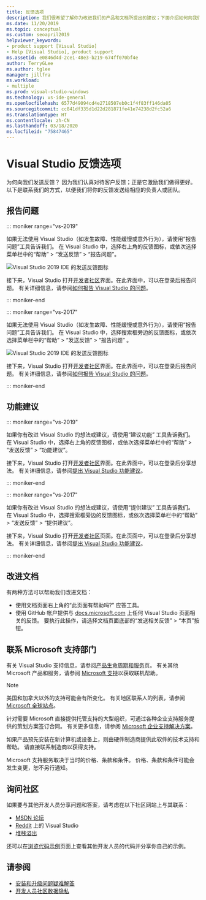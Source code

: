 ```yaml
---
title: 反馈选项
description: 我们很希望了解你为改进我们的产品和文档所提出的建议；下面介绍如何向我们发送反馈。
ms.date: 11/20/2019
ms.topic: conceptual
ms.custom: seoapril2019
helpviewer_keywords:
- product support [Visual Studio]
- Help [Visual Studio], product support
ms.assetid: e0846d4d-2ce1-48e3-b219-674ff070bf4e
author: TerryGLee
ms.author: tglee
manager: jillfra
ms.workload:
- multiple
ms.prod: visual-studio-windows
ms.technology: vs-ide-general
ms.openlocfilehash: 6577d49094cd4e2718507eb0c1f4f83ff146da05
ms.sourcegitcommit: cc841df335d1d22d281871fe41e74238d2fc52a6
ms.translationtype: HT
ms.contentlocale: zh-CN
ms.lasthandoff: 03/18/2020
ms.locfileid: "75847465"
---
```

# <a name="visual-studio-feedback-options"></a>Visual Studio 反馈选项

为何向我们发送反馈？ 因为我们认真对待客户反馈；正是它激励我们做得更好。 以下是联系我们的方式，以便我们将你的反馈发送给相应的负责人或团队。

## <a name="report-a-problem"></a>报告问题

::: moniker range="vs-2019"

如果无法使用 Visual Studio（如发生故障、性能缓慢或意外行为），请使用“报告问题”工具告诉我们。 在 Visual Studio 中，选择右上角的反馈图标，或依次选择菜单栏中的“帮助” > “发送反馈” > “报告问题”。

![Visual Studio 2019 IDE 的发送反馈图标](./media/vs-2019/send-feedback-icon.png)

接下来，Visual Studio 打开[开发者社区](https://developercommunity.visualstudio.com)界面。在此界面中，可以在登录后报告问题。 有关详细信息，请参阅[如何报告 Visual Studio 的问题](how-to-report-a-problem-with-visual-studio.md)。

::: moniker-end

::: moniker range="vs-2017"

如果无法使用 Visual Studio（如发生故障、性能缓慢或意外行为），请使用“报告问题”工具告诉我们。 在 Visual Studio 中，选择搜索框旁边的反馈图标，或依次选择菜单栏中的“帮助”   > “发送反馈”   > “报告问题”  。

![Visual Studio 2019 IDE 的发送反馈图标](./media/send-feedback-icon.png)

接下来，Visual Studio 打开[开发者社区](https://developercommunity.visualstudio.com)界面。在此界面中，可以在登录后报告问题。 有关详细信息，请参阅[如何报告 Visual Studio 的问题](how-to-report-a-problem-with-visual-studio.md)。

::: moniker-end

## <a name="suggest-a-feature"></a>功能建议

::: moniker range="vs-2019"

如果你有改进 Visual Studio 的想法或建议，请使用“建议功能”  工具告诉我们。 在 Visual Studio 中，选择右上角的反馈图标，或依次选择菜单栏中的“帮助” > “发送反馈” > “功能建议”。

接下来，Visual Studio 打开[开发者社区](https://developercommunity.visualstudio.com)界面。在此界面中，可以在登录后分享想法。 有关详细信息，请参阅[提出 Visual Studio 功能建议](suggest-a-feature.md)。

::: moniker-end

::: moniker range="vs-2017"

如果你有改进 Visual Studio 的想法或建议，请使用“提供建议”  工具告诉我们。 在 Visual Studio 中，选择搜索框旁边的反馈图标，或依次选择菜单栏中的“帮助” > “发送反馈” > “提供建议”。

接下来，Visual Studio 打开[开发者社区](https://developercommunity.visualstudio.com)页面。在此页面中，可以在登录后分享想法。 有关详细信息，请参阅[提出 Visual Studio 功能建议](suggest-a-feature.md)。

::: moniker-end

## <a name="improve-the-documentation"></a>改进文档

有两种方法可以帮助我们改进文档：

* 使用文档页面右上角的“此页面有帮助吗?”  应答工具。
* 使用 GitHub 帐户提供与 [docs.microsoft.com](/visualstudio/) 上任何 Visual Studio 页面相关的反馈。 要执行此操作，请选择文档页面底部的“发送相关反馈” > “本页”按钮。

## <a name="contact-microsoft-support"></a>联系 Microsoft 支持部门

有关 Visual Studio 支持信息，请参阅[产品生命周期和服务](/visualstudio/releases/2019/servicing/)页。 有关其他 Microsoft 产品和服务，请参阅 [Microsoft 支持](https://support.microsoft.com/)以获取联机帮助。

> [!NOTE]
> 美国和加拿大以外的支持可能会有所变化。 有关地区联系人的列表，请参阅 [Microsoft 全球站点](https://www.microsoft.com/worldwide/)。

针对需要 Microsoft 直接提供托管支持的大型组织，可通过各种企业支持服务提供的策划方案签订合同。 有关更多信息，请参阅 [Microsoft 企业支持解决方案](https://www.microsoft.com/industry/services/support)。

如果产品预先安装在新计算机或设备上，则由硬件制造商提供此软件的技术支持和帮助。 请直接联系制造商以获得支持。

Microsoft 支持服务取决于当时的价格、条款和条件。 价格、条款和条件可能会发生变更，恕不另行通知。

## <a name="ask-the-community"></a>询问社区

如果要与其他开发人员分享问题和答案，请考虑在以下社区网站上与其联系：

* [MSDN 论坛](https://social.msdn.microsoft.com/Forums/home)
* [Reddit](https://www.reddit.com/r/VisualStudio/) 上的 Visual Studio
* [堆栈溢出](https://stackoverflow.com/search?q=visual+studio+-code)

还可以在[浏览代码示例](/samples/browse/)页面上查看其他开发人员的代码并分享你自己的示例。

## <a name="see-also"></a>请参阅

* [安装和升级问题疑难解答](../install/troubleshooting-installation-issues.md)
* [开发人员社区数据隐私](developer-community-privacy.md)
